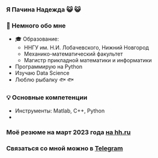 ### Я Пачина Надежда 😺 😺

### 👀 Немного обо мне
* 🎓 Образование:
  - ННГУ им. Н.И. Лобачевского, Нижний Новгород
  - Механико-математический факультет
  - Магистр прикладной математики и информатики
* Программирую на Python
* Изучаю Data Science  
* Люблю рыбалку 🐟 🐟

### 💡 Основные компетенции 
- Инструменты: Matlab, C++, Python
- 
### Моё резюме на март 2023 года [на hh.ru](https://hh.ru/applicant/resumes/view?resume=f69f5f48ff097cac0b0039ed1f446735595241)


### Связаться со мной можно в [Telegram](https://t.me/NadezdaPachina)
